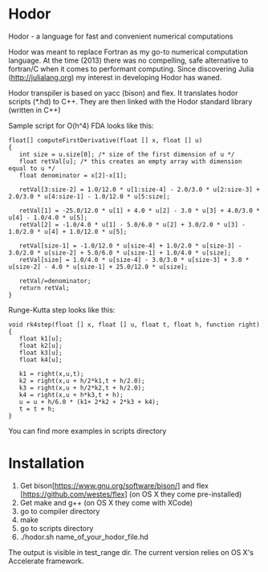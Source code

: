 # Hodor
Hodor - a language for fast and convenient numerical computations

Hodor was meant to replace Fortran as my go-to numerical computation language. 
At the time (2013) there was no compelling, safe alternative to fortran/C when it comes to performant computing.
Since discovering Julia (http://julialang.org) my interest in developing Hodor has waned.

Hodor transpiler is based on yacc (bison) and flex. 
It translates hodor scripts (*.hd) to C++. They are then linked with the Hodor standard library (written in C++) 

Sample script for O(h^4) FDA looks like this:
```
float[] computeFirstDerivative(float [] x, float [] u)
{
   int size = u.size[0]; /* size of the first dimension of u */
   float retVal[u]; /* this creates an empty array with dimension equal to u */
   float denominator = x[2]-x[1];

   retVal[3:size-2] = 1.0/12.0 * u[1:size-4] - 2.0/3.0 * u[2:size-3] + 2.0/3.0 * u[4:size-1] - 1.0/12.0 * u[5:size];

   retVal[1] = -25.0/12.0 * u[1] + 4.0 * u[2] - 3.0 * u[3] + 4.0/3.0 * u[4] - 1.0/4.0 * u[5];
   retVal[2] = -1.0/4.0 * u[1] - 5.0/6.0 * u[2] + 3.0/2.0 * u[3] - 1.0/2.0 * u[4] + 1.0/12.0 * u[5];

   retVal[size-1] = -1.0/12.0 * u[size-4] + 1.0/2.0 * u[size-3] - 3.0/2.0 * u[size-2] + 5.0/6.0 * u[size-1] + 1.0/4.0 * u[size];
   retVal[size] = 1.0/4.0 * u[size-4] - 3.0/3.0 * u[size-3] + 3.0 * u[size-2] - 4.0 * u[size-1] + 25.0/12.0 * u[size];

   retVal/=denominator;
   return retVal;
}
```
Runge-Kutta step looks like this:
```
void rk4step(float [] x, float [] u, float t, float h, function right)
{
   float k1[u];
   float k2[u];
   float k3[u];
   float k4[u];

   k1 = right(x,u,t);
   k2 = right(x,u + h/2*k1,t + h/2.0);
   k3 = right(x,u + h/2*k2,t + h/2.0);
   k4 = right(x,u + h*k3,t + h);
   u = u + h/6.0 * (k1+ 2*k2 + 2*k3 + k4);
   t = t + h;
}
```
You can find more examples in scripts directory

# Installation

1. Get bison[https://www.gnu.org/software/bison/] and flex [https://github.com/westes/flex] (on OS X they come pre-installed)
2. Get make and g++ (on OS X they come with XCode)
2. go to compiler directory
3. make
4. go to scripts directory
5. ./hodor.sh name_of_your_hodor_file.hd

The output is visible in test_range dir.
The current version relies on OS X's Accelerate framework.

